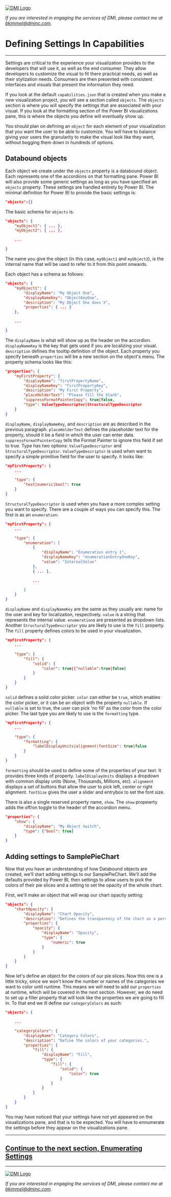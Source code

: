[![DMI Logo](/img/DMI_Logo.png)](https://dminc.com/)

_If you are interested in engaging the services of DMI, please contact me at [bkimmel@dminc.com](mailto:bkimmel@dminc.com)._

# Defining Settings In Capabilities
---

Settings are critical to the experience your visualization provides to the developers that will use it, as well as the end consumer. They allow developers to customize the visual to fit there practical needs, as well as their stylization needs. Consumers are then presented with consistent interfaces and visuals that present the information they need.

If you look at the default `capabilities.json` that is created when you make a new visualization project, you will see a section called `objects`. The `objects` section is where you will specify the settings that are associated with your visual. If you look at the formatting section of the Power BI visualizations pane, this is where the objects you define will eventually show up.

You should plan on defining an `object` for each element of your visualization that you want the user to be able to customize. You will have to balance giving your users the granularity to make the visual look like they want, without bogging them down in hundreds of options.

## Databound objects
Each object we create under the `objects` property is a databound object. Each represents one of the accordions on that formatting pane. Power BI will also provide some generic settings as long as you have specified an `objects` property. These settings are handled entirely by Power BI. The minimal definition for Power BI to provide the basic settings is:

```json
"objects":{}
```

The basic schema for `objects` is:

```json
"objects": {
    "myObject1": { ... },
    "myObject2": { ... },

    ...

}
```

The name you give the object (in this case, `myObject1` and `myObject2`), is the internal name that will be used to refer to it from this point onwards.

Each object has a schema as follows:

```json
"objects": {
    "myObject1": {
        "displayName": "My Object One",
        "displayNameKey": "ObjectKeyOne",
        "description": "My Object One does X",
        "properties": { ... }
    },

    ...

}
```

The `displayName` is what will show up as the header on the accordion. `displayNameKey` is the key that gets used if you are localizing your visual. `description` defines the tooltip definition of the object. Each property you specify beneath `properties` will be a new section on the object's menu. The property schema looks like this:

```json
"properties": {
    "myFirstProperty": {
        "displayName": "firstPropertyName",
        "displayNameKey": "firstPropertyKey",
        "description": "My First Property",
        "placeHolderText": "Please fill the blank",
        "suppressFormatPainterCopy": true|false,
        "type": ValueTypeDescriptor|StructuralTypeDescriptor
    }
}
```

`displayName`, `displayNameKey`, and `description` are as described in the previous paragraph. `placeHolderText` defines the placeholder text for the property, should it be a field in which the user can enter data. `suppressFormatPainterCopy` tells the Format Painter to ignore this field if set to true. Type has two options: `ValueTypeDescriptor` and `StructuralTypeDescriptor`. `ValueTypeDescriptor` is used when want to specify a simple primitive field for the user to specify. it looks like:

```json
"myFirstProperty": {
    ...

    "type": {
        "text|numeric|bool": true
    }
}
```

<a name="enumerations"></a>`StructuralTypeDescriptor` is used when you have a more complex setting you want to specify. There are a couple of ways you can specify this. The first is as an `enumeration`:

```json
"myFirstProperty": {
    ...

    "type": {
        "enumeration": [
            {
                "displayName": "Enumeration entry 1",
                "displayNameKey": "enumerationEntryOneKey",
                "value": "InternalValue"
            },
            { ... },

            ...

        ]
    }
}
```

`displayName` and `displayNameKey` are the same as they usually are: name for the user and key for localization, respectively. `value` is a string that represents the internal value. `enumeration`s are presented as dropdown lists. Another `StructuralTypeDescriptor` you are likely to use is the `fill` property. The `fill` property defines colors to be used in your visualization.

```json
"myFirstProperty": {
    ...

    "type": {
        "fill": {
            "solid": {
                "color": true|{"nullable":true|false}
            }
        }
    }
}
```

`solid` defines a solid color picker. `color` can either be `true`, which enables the color picker, or it can be an object with the property `nullable`. If `nullable` is set to true, the user can pick 'no fill' as the color from the color picker. The last type you are likely to use is the `formatting` type.

```json
"myFirstProperty": {
    ...

    "type": {
        "formatting": {
            "labelDisplayUnits|alignment|fontSize": true|false
        }
    }
}
```

`formatting` should be used to define some of the properties of your text. It provides three kinds of property. `labelDisplayUnits` displays a dropdown with common display units (None, Thousands, Millions, etc). `alignment` displays a set of buttons that allow the user to pick left, center or right alignment. `fontSize` gives the user a slider and entrybox to set the font size.

There is also a single reserved property name, `show`. The `show` propewrty adds the off/on toggle to the header of the accordion menu.

```json
"properties": {
    "show": {
        "displayName": "My Object Switch",
        "type": {"bool": true}
    }
}
```

## Adding settings to SamplePieChart
Now that you have an understanding of how Databound objects are created, we'll start adding settings to our SamplePieChart. We'll add the defaults provided by Power BI, then settings to allow users to pick the colors of their pie slices and a setting to set the opacity of the whole chart.

First, we'll make an object that will wrap our chart opacity setting:

```json
"objects": {
    "chartOpacity": {
        "displayName": "Chart Opacity",
        "description": "Defines the transparency of the chart as a percentage.",
        "properties": {
            "opacity": {
                "displayName": "Opacity",
                "type": {
                    "numeric": true
                }
            }
        }
    }
}
```

Now let's define an object for the colors of our pie slices. Now this one is a little tricky, since we won't know the number or names of the categories we want to color until runtime. This means we will need to add our `properties` at runtime, which will be covered in the next section. However, we do need to set up a filler property that will look like the properties we are going to fill in. To that end we ill define our `categoryColors` as such:

```json
"objects": {

    ...

    "categoryColors": {
        "displayName": "Category Colors",
        "description": "Define the colors of your categories.",
        "properties": {
            "fill": {
                "displayName": "Fill",
                "type": {
                    "fill": {
                        "solid": {
                            "color": true
                        }
                    }
                }
            }
        }
    }
}
```

You may have noticed that your settings have not yet appeared on the visualizations pane, and that is to be expected. You will have to ennumerate the settings before they appear on the visualizations pane.

---
## **[Continue to the next section, Enumerating Settings](../advanced/SettingsEnumeration.md)**
---

[![DMI Logo](/img/DMI_Logo.png)](https://dminc.com/)

_If you are interested in engaging the services of DMI, please contact me at [bkimmel@dminc.com](mailto:bkimmel@dminc.com)._
